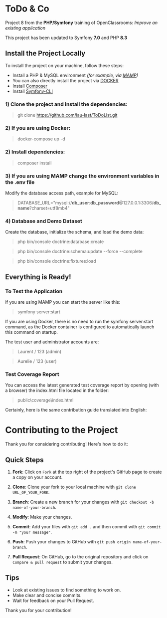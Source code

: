 # ToDo & Co

Project 8 from the **PHP/Symfony** training of OpenClassrooms: *Improve an existing application*

This project has been updated to Symfony **7.0** and PHP **8.3**

## Install the Project Locally

To install the project on your machine, follow these steps:

- Install a PHP & MySQL environment *(for example, via [MAMP](https://www.mamp.info/en/downloads/))*
- You can also directly install the project via [DOCKER](https://https://docs.docker.com/get-docker/)
- Install [Composer](https://getcomposer.org/download/)
- Install [Symfony-CLI](https://symfony.com/download)

### 1) Clone the project and install the dependencies:

> git clone https://github.com/lau-last/ToDoList.git

### 2) If you are using Docker:

> docker-compose up -d

### 2) Install dependencies:

> composer install

### 3) If you are using MAMP change the environment variables in the **.env** file

Modify the database access path, example for MySQL:
> DATABASE_URL="mysql://**db_user**:**db_password**@127.0.0.1:3306/**db_name**?charset=utf8mb4"

### 4) Database and Demo Dataset

Create the database, initialize the schema, and load the demo data:
> php bin/console doctrine:database:create

> php bin/console doctrine:schema:update --force --complete

> php bin/console doctrine:fixtures:load

## Everything is Ready!

### To Test the Application

If you are using MAMP you can start the server like this:
> symfony server:start


If you are using Docker, there is no need to run the symfony server:start command, as the Docker container is configured to automatically launch this command on startup.


The test user and administrator accounts are:
> Laurent / 123 (admin)

> Aurelie / 123 (user)

### Test Coverage Report

You can access the latest generated test coverage report by opening (with a browser) the index.html file located in the
folder:
> public\coverage\index.html

Certainly, here is the same contribution guide translated into English:

# Contributing to the Project

Thank you for considering contributing! Here's how to do it:

## Quick Steps

1. **Fork**: Click on `Fork` at the top right of the project's GitHub page to create a copy on your account.

2. **Clone**: Clone your fork to your local machine with `git clone URL_OF_YOUR_FORK`.

3. **Branch**: Create a new branch for your changes with `git checkout -b name-of-your-branch`.

4. **Modify**: Make your changes.

5. **Commit**: Add your files with `git add .` and then commit with `git commit -m "your message"`.

6. **Push**: Push your changes to GitHub with `git push origin name-of-your-branch`.

7. **Pull Request**: On GitHub, go to the original repository and click on `Compare & pull request` to submit your
   changes.

## Tips

- Look at existing issues to find something to work on.
- Make clear and concise commits.
- Wait for feedback on your Pull Request.

Thank you for your contribution!
